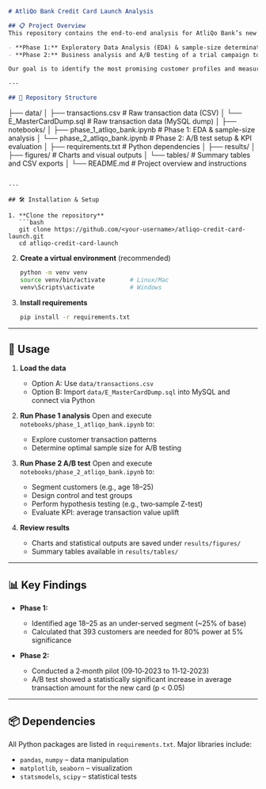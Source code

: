 ```markdown
# AtliQo Bank Credit Card Launch Analysis

## 📋 Project Overview
This repository contains the end‑to‑end analysis for AtliQo Bank’s new credit card launch, split into two distinct phases:

- **Phase 1:** Exploratory Data Analysis (EDA) & sample‑size determination to identify target customer segments  
- **Phase 2:** Business analysis and A/B testing of a trial campaign to validate effectiveness  

Our goal is to identify the most promising customer profiles and measure the impact of the new card on transaction behavior.

---

## 📂 Repository Structure

```

├── data/
│   ├── transactions.csv        # Raw transaction data (CSV)
│   └── E\_MasterCardDump.sql    # Raw transaction data (MySQL dump)
│
├── notebooks/
│   ├── phase\_1\_atliqo\_bank.ipynb   # Phase 1: EDA & sample-size analysis
│   └── phase\_2\_atliqo\_bank.ipynb   # Phase 2: A/B test setup & KPI evaluation
│
├── requirements.txt           # Python dependencies
│
├── results/
│   ├── figures/               # Charts and visual outputs
│   └── tables/                # Summary tables and CSV exports
│
└── README.md                  # Project overview and instructions

````

---

## 🛠️ Installation & Setup

1. **Clone the repository**  
   ```bash
   git clone https://github.com/<your-username>/atliqo-credit-card-launch.git
   cd atliqo-credit-card-launch
````

2. **Create a virtual environment** (recommended)

   ```bash
   python -m venv venv
   source venv/bin/activate       # Linux/Mac
   venv\Scripts\activate          # Windows
   ```
3. **Install requirements**

   ```bash
   pip install -r requirements.txt
   ```

---

## 🚀 Usage

1. **Load the data**

   * Option A: Use `data/transactions.csv`
   * Option B: Import `data/E_MasterCardDump.sql` into MySQL and connect via Python

2. **Run Phase 1 analysis**
   Open and execute `notebooks/phase_1_atliqo_bank.ipynb` to:

   * Explore customer transaction patterns
   * Determine optimal sample size for A/B testing

3. **Run Phase 2 A/B test**
   Open and execute `notebooks/phase_2_atliqo_bank.ipynb` to:

   * Segment customers (e.g., age 18–25)
   * Design control and test groups
   * Perform hypothesis testing (e.g., two‑sample Z-test)
   * Evaluate KPI: average transaction value uplift

4. **Review results**

   * Charts and statistical outputs are saved under `results/figures/`
   * Summary tables available in `results/tables/`

---

## 📊 Key Findings

* **Phase 1:**

  * Identified age 18–25 as an under‑served segment (\~25% of base)
  * Calculated that 393 customers are needed for 80% power at 5% significance

* **Phase 2:**

  * Conducted a 2‑month pilot (09‑10‑2023 to 11‑12‑2023)
  * A/B test showed a statistically significant increase in average transaction amount for the new card (p < 0.05)

---

## 📦 Dependencies

All Python packages are listed in `requirements.txt`. Major libraries include:

* `pandas`, `numpy` – data manipulation
* `matplotlib`, `seaborn` – visualization
* `statsmodels`, `scipy` – statistical tests
